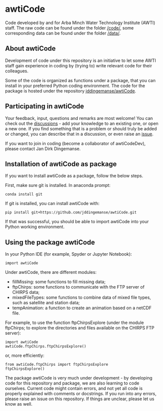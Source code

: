 # awtiCode
Code developed by and for Arba Minch Water Technology Institute (AWTI) staff. The raw code can be found under the folder [/code/](code/), some corresponding data can be found under the folder [/data/](data/).

## About awtiCode
Development of code under this repository is an initiative to let some AWTI staff gain experience in coding by (trying to) write relevant code for their colleagues.

Some of the code is organized as functions under a package, that you can install in your preferred Python coding environment. The code for the package is hosted under the repository [jddingemanse/awtiCode](http://www.github.com/jddingemanse/awtiCode).

## Participating in awtiCode
Your feedback, input, questions and remarks are most welcome! You can check out the [discussions](https://github.com/jddingemanse/awtiCodeDev/discussions) - add your knowledge to an existing one, or open a new one. If you find something that is a problem or should truly be added or changed, you can describe that in a discussion, or even raise an [issue](https://github.com/jddingemanse/awtiCodeDev/issues).

If you want to join in coding (become a collaborator of awtiCodeDev), please contact Jan Dirk Dingemanse.

## Installation of awtiCode as package
If you want to install awtiCode as a package, follow the below steps.

First, make sure git is installed. In anaconda prompt:
```
conda install git
```
If git is installed, you can install awtiCode with:
```
pip install git+https://github.com/jddingemanse/awtiCode.git
```
If that was successful, you should be able to import awtiCode into your Python working environment.

## Using the package awtiCode
In your Python IDE (for example, Spyder or Jupyter Notebook):
```
import awtiCode
```
Under awtiCode, there are different modules:
- fillMissing: some functions to fill missing data;
- ftpChirps: some functions to communicate with the FTP server of CHIRPS data;
- mixedFileTypes: some functions to combine data of mixed file types, such as satellite and station data;
- tempAnimation: a function to create an animation based on a netCDF file.

For example, to use the function ftpChirpsExplore (under the module ftpChirps; to explore the directories and files available on the CHIRPS FTP server):
```
import awtiCode
awtiCode.ftpChirps.ftpChirpsExplore()
```
or, more efficiently:
```
from awtiCode.ftpChirps import ftpChirpsExplore
ftpChirpsExplore()
```
The package awtiCode is very much under development - by developing code for this repository and package, we are also learning to code ourselves. Current code might contain errors, and not yet all code is properly explained with comments or docstrings. If you run into any errors, please raise an issue on this repository. If things are unclear, please let us know as well.
